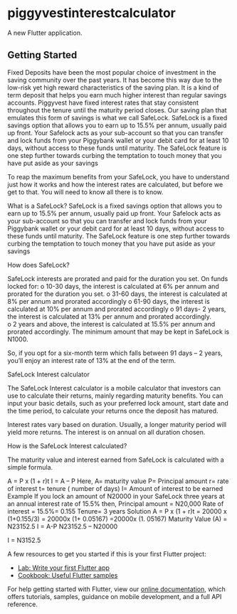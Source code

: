 # piggyvestinterestcalculator

A new Flutter application.

## Getting Started


Fixed Deposits have been the most popular choice of investment in the saving community over the past years. It has become this way due to the low-risk yet high reward characteristics of the saving plan. It is a kind of term deposit that helps you earn much higher interest than regular savings accounts. Piggyvest have fixed interest rates that stay consistent throughout the tenure until the maturity period closes. Our saving plan that emulates this form of savings is what we call SafeLock. 
SafeLock is a fixed savings option that allows you to earn up to 15.5% per annum, usually paid up front.
Your Safelock acts as your sub-account so that you can transfer and lock funds from your Piggybank wallet or your debit card for at least 10 days, without access to these funds until maturity.
The SafeLock feature is one step further towards curbing the temptation to touch money that you have put aside as your savings

To reap the maximum benefits from your SafeLock, you have to understand just how it works and how the interest rates are calculated, but before we get to that. You will need to know all there is to know.

What is a SafeLock?
SafeLock is a fixed savings option that allows you to earn up to 15.5% per annum, usually paid up front.
Your Safelock acts as your sub-account so that you can transfer and lock funds from your Piggybank wallet or your debit card for at least 10 days, without access to these funds until maturity.
The SafeLock feature is one step further towards curbing the temptation to touch money that you have put aside as your savings

How does SafeLock?

SafeLock interests are prorated and paid for the duration you set. 
On funds locked for:
o	10-30 days, the interest is calculated at 6% per annum and prorated for the duration you set.
o	31-60 days, the interest is calculated at 8% per annum and prorated accordingly
o	61-90 days, the interest is calculated at 10% per annum and prorated accordingly
o	91 days- 2 years, the interest is calculated at 13% per annum and prorated accordingly.   
o	2 years and above, the interest is calculated at 15.5% per annum and prorated accordingly. 
The minimum amount that may be kept in SafeLock is N1000.

So, if you opt for a six-month term which falls between 91 days – 2 years, you’ll enjoy an interest rate of 13% at the end of the term.

SafeLock Interest calculator

The SafeLock Interest calculator is a mobile calculator that investors can use to calculate their returns, mainly regarding maturity benefits. You can input your basic details, such as your preferred lock amount, start date and the time period, to calculate your returns once the deposit has matured.

Interest rates vary based on duration. Usually, a longer maturity period will yield more returns. The interest is on annual on all duration chosen.

How is the SafeLock Interest calculated?

The maturity value and interest earned from SafeLock is calculated with a simple formula.

A = P x (1 + r)t
I = A – P
Here,
A= maturity value
P= Principal amount
r= rate of interest
t= tenure ( number of days)
I= Amount of interest to be earned
Example
If you lock an amount of N20000 in your SafeLock three years at an annual interest rate of 15.5% then,
Principal amount = N20,000
Rate of interest = 15.5%= 0.155
Tenure= 3 years
Solution
A = P x (1 + r)t
= 20000 x (1+0.155/3)
= 20000x (1+ 0.05167)
=20000x (1. 05167)
Maturity Value (A) = N23152.5
I = A-P
N23152.5 – N20000

I = N3152.5


A few resources to get you started if this is your first Flutter project:

- [Lab: Write your first Flutter app](https://flutter.dev/docs/get-started/codelab)
- [Cookbook: Useful Flutter samples](https://flutter.dev/docs/cookbook)

For help getting started with Flutter, view our
[online documentation](https://flutter.dev/docs), which offers tutorials,
samples, guidance on mobile development, and a full API reference.
